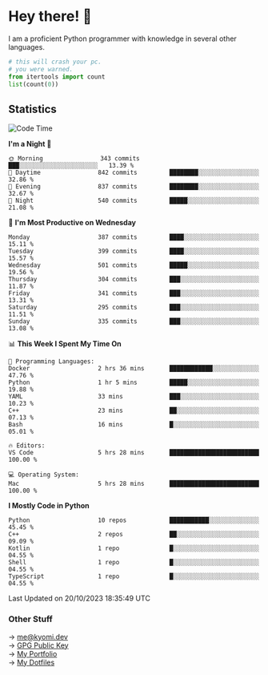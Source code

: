 # Hey there! 👋

I am a proficient Python programmer with knowledge in several other languages.

```py
# this will crash your pc.
# you were warned.
from itertools import count
list(count(0))
```

## Statistics
<!--START_SECTION:waka-->
![Code Time](http://img.shields.io/badge/Code%20Time-511%20hrs%2034%20mins-blue)

**I'm a Night 🦉** 

```text
🌞 Morning                343 commits         ███░░░░░░░░░░░░░░░░░░░░░░   13.39 % 
🌆 Daytime                842 commits         ████████░░░░░░░░░░░░░░░░░   32.86 % 
🌃 Evening                837 commits         ████████░░░░░░░░░░░░░░░░░   32.67 % 
🌙 Night                  540 commits         █████░░░░░░░░░░░░░░░░░░░░   21.08 % 
```
📅 **I'm Most Productive on Wednesday** 

```text
Monday                   387 commits         ████░░░░░░░░░░░░░░░░░░░░░   15.11 % 
Tuesday                  399 commits         ████░░░░░░░░░░░░░░░░░░░░░   15.57 % 
Wednesday                501 commits         █████░░░░░░░░░░░░░░░░░░░░   19.56 % 
Thursday                 304 commits         ███░░░░░░░░░░░░░░░░░░░░░░   11.87 % 
Friday                   341 commits         ███░░░░░░░░░░░░░░░░░░░░░░   13.31 % 
Saturday                 295 commits         ███░░░░░░░░░░░░░░░░░░░░░░   11.51 % 
Sunday                   335 commits         ███░░░░░░░░░░░░░░░░░░░░░░   13.08 % 
```


📊 **This Week I Spent My Time On** 

```text
💬 Programming Languages: 
Docker                   2 hrs 36 mins       ████████████░░░░░░░░░░░░░   47.76 % 
Python                   1 hr 5 mins         █████░░░░░░░░░░░░░░░░░░░░   19.88 % 
YAML                     33 mins             ███░░░░░░░░░░░░░░░░░░░░░░   10.23 % 
C++                      23 mins             ██░░░░░░░░░░░░░░░░░░░░░░░   07.13 % 
Bash                     16 mins             █░░░░░░░░░░░░░░░░░░░░░░░░   05.01 % 

🔥 Editors: 
VS Code                  5 hrs 28 mins       █████████████████████████   100.00 % 

💻 Operating System: 
Mac                      5 hrs 28 mins       █████████████████████████   100.00 % 
```

**I Mostly Code in Python** 

```text
Python                   10 repos            ███████████░░░░░░░░░░░░░░   45.45 % 
C++                      2 repos             ██░░░░░░░░░░░░░░░░░░░░░░░   09.09 % 
Kotlin                   1 repo              █░░░░░░░░░░░░░░░░░░░░░░░░   04.55 % 
Shell                    1 repo              █░░░░░░░░░░░░░░░░░░░░░░░░   04.55 % 
TypeScript               1 repo              █░░░░░░░░░░░░░░░░░░░░░░░░   04.55 % 
```




 Last Updated on 20/10/2023 18:35:49 UTC
<!--END_SECTION:waka-->

### Other Stuff

→ [me@kyomi.dev](mailto:me@kyomi.dev)\
→ [GPG Public Key](https://github.com/bitterteriyaki.gpg)\
→ [My Portfolio](https://kyomi.dev)\
→ [My Dotfiles](https://github.com/bitterteriyaki/dotfiles)
